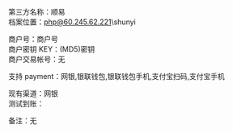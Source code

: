 第三方名称：顺易  
档案位置：php@60.245.62.221\shunyi  

商户号：商户号  
商户密钥 KEY：(MD5)密钥  
商户交易帐号：无  

支持 payment：网银,银联钱包,银联钱包手机,支付宝扫码,支付宝手机  

现有渠道：网银  
测试到账：  

备注：无  